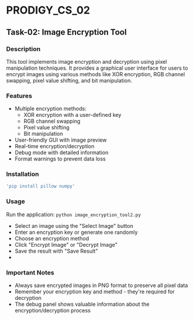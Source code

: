 # PRODIGY_CS_02

## Task-02: Image Encryption Tool

### Description
This tool implements image encryption and decryption using pixel manipulation techniques. It provides a graphical user interface for users to encrypt images using various methods like XOR encryption, RGB channel swapping, pixel value shifting, and bit manipulation.

### Features
- Multiple encryption methods:
  - XOR encryption with a user-defined key
  - RGB channel swapping
  - Pixel value shifting
  - Bit manipulation
- User-friendly GUI with image preview
- Real-time encryption/decryption
- Debug mode with detailed information
- Format warnings to prevent data loss

### Installation
```bash
'pip install pillow numpy'
```

### Usage
Run the application: `python image_encryption_tool2.py`
- Select an image using the "Select Image" button
- Enter an encryption key or generate one randomly
- Choose an encryption method
- Click "Encrypt Image" or "Decrypt Image"
- Save the result with "Save Result"
- 
### Important Notes
- Always save encrypted images in PNG format to preserve all pixel data
- Remember your encryption key and method - they're required for decryption
- The debug panel shows valuable information about the encryption/decryption process




